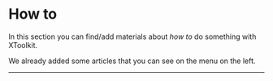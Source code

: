 # How to

In this section you can find/add materials about _how to_ do something with XToolkit.

We already added some articles that you can see on the menu on the left.

---
